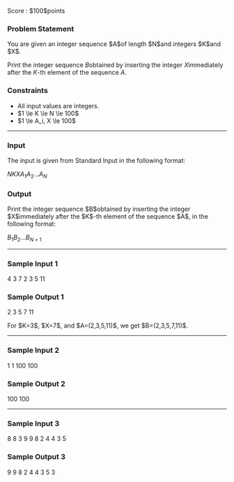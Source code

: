 
<div>

<span>

<span>

<p>
Score : $100$points
</p>

<div>

<section>

### **Problem Statement**

<p>
You are given an integer sequence $A$of length $N$and integers $K$and $X$.

Print the integer sequence $B$obtained by inserting the integer $X$immediately after the $K$-th element of the sequence $A$.
</p>

</section>

</div>

<div>

<section>

### **Constraints**

<ul>

<li>
All input values are integers.
</li>

<li>
$1 \le K \le N \le 100$
</li>

<li>
$1 \le A_i, X \le 100$
</li>

</ul>

</section>

</div>

---

<div>

<div>

<section>

### **Input**

<p>
The input is given from Standard Input in the following format:
</p>

<div>

$N$$K$$X$$A_1$$A_2$$\dots$$A_N$
</div>

</section>

</div>

<div>

<section>

### **Output**

<p>
Print the integer sequence $B$obtained by inserting the integer $X$immediately after the $K$-th element of the sequence $A$, in the following format:
</p>

<div>

$B_1$$B_2$$\dots$$B_{N+1}$
</div>

</section>

</div>

</div>

---

<div>

<section>

### **Sample Input 1**

<div>

4 3 7
2 3 5 11

</div>

</section>

</div>

<div>

<section>

### **Sample Output 1**

<div>

2 3 5 7 11

</div>

<p>
For $K=3$, $X=7$, and $A=(2,3,5,11)$, we get $B=(2,3,5,7,11)$.
</p>

</section>

</div>

---

<div>

<section>

### **Sample Input 2**

<div>

1 1 100
100

</div>

</section>

</div>

<div>

<section>

### **Sample Output 2**

<div>

100 100

</div>

</section>

</div>

---

<div>

<section>

### **Sample Input 3**

<div>

8 8 3
9 9 8 2 4 4 3 5

</div>

</section>

</div>

<div>

<section>

### **Sample Output 3**

<div>

9 9 8 2 4 4 3 5 3

</div>

</section>

</div>

</span>

</span>

</div>
